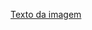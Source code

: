 [Texto da imagem](https://certiprof.com/cdn/shop/files/Certiprof_Scrum_Foundation_badge480x480_1440x1440.webp?v=1730904261)
